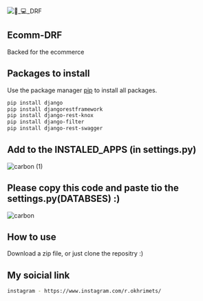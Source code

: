 
![👨_💻_DRF](https://user-images.githubusercontent.com/94143966/155389429-656125a4-d1ff-4fb2-8121-1bf9935381e3.png)

## Ecomm-DRF
Backed for the ecommerce
## Packages to install
Use the package manager [pip](https://pip.pypa.io/en/stable/) to install all packages.

```bash
pip install django
pip install djangorestframework
pip install django-rest-knox
pip install django-filter
pip install django-rest-swagger
```

## Add to the INSTALED_APPS (in settings.py)
![carbon (1)](https://user-images.githubusercontent.com/94143966/155390453-33fa97ad-6242-47c8-91ab-2d7e39eaf65d.png)

## Please copy this code and paste tio the settings.py(DATABSES) :)

![carbon](https://user-images.githubusercontent.com/94143966/155505542-2dd4a53c-7b33-4134-ac14-aee140b1c69b.png)

## How to use
Download a zip file, or just clone the repositry :)

## My soicial link
```bash
instagram - https://www.instagram.com/r.okhrimets/
```
